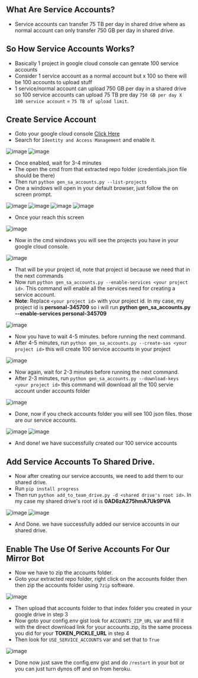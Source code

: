 ## What Are Service Accounts?
- Service accounts can transfer 75 TB per day in shared drive where as normal account can only transfer 750 GB per day in shared drive.

## So How Service Accounts Works?
- Basically 1 project in google cloud console can genrate 100 service accounts
- Consider 1 service account as a normal account but x 100 so there will be 100 accounts to upload stuff
- 1 service/normal account can upload 750 GB per day in a shared drive so 100 service accounts can upload 75 TB pre day `750 GB per day X 100 service account` = `75 TB of upload limit`. 

## Create Service Account
- Goto your google cloud console [Click Here](https://console.cloud.google.com/)
- Search for `Identity and Access Management` and enable it.

![image](https://user-images.githubusercontent.com/77688759/162171043-265d8c13-6d84-411b-a660-8d5531eba886.png)
![image](https://user-images.githubusercontent.com/77688759/162171242-319e993d-b556-4cdd-9de5-636564b1cf8d.png)

- Once enabled, wait for 3-4 minutes
- The open the cmd from that extracted repo folder (credentials.json file should be there)
- Then run `python gen_sa_accounts.py --list-projects`
- One a windows will open in your default browser, just follow the on screen prompt.

![image](https://user-images.githubusercontent.com/77688759/162172650-3afdd3ce-002f-4d22-8273-689c1286b38d.png)
![image](https://user-images.githubusercontent.com/77688759/162172782-5f433420-575c-441f-9c5d-6a486f28eb37.png)
![image](https://user-images.githubusercontent.com/77688759/162172853-0690179c-3dab-43cf-8b8f-fd2151536574.png)
![image](https://user-images.githubusercontent.com/77688759/162173211-d12acf47-b795-4a20-90e6-f1bb135c76f6.png)

- Once your reach this screen 

![image](https://user-images.githubusercontent.com/77688759/162173264-b75023a8-8826-4445-9ab4-0002b45b040c.png)

- Now in the cmd windows you will see the projects you have in your google cloud console.

![image](https://user-images.githubusercontent.com/77688759/162174163-fc8d55f3-941c-431e-a962-bbe60c03d86e.png)

- That will be your project id, note that project id because we need that in the next commands
- Now run `python gen_sa_accounts.py --enable-services <your project id>`. This command will enable all the services need for creating a service account.
- <b>Note</b>: Replace `<your project id>` with your project id. In my case, my project id is <b>personal-345709</b> so i will run <b>python gen_sa_accounts.py --enable-services personal-345709</b> 

![image](https://user-images.githubusercontent.com/77688759/162174671-a31d0c37-d347-4565-9a99-58f7aa84829b.png)

- Now you have to wait 4-5 minutes. before running the next command.
- After 4-5 minutes, run `python gen_sa_accounts.py --create-sas <your project id>` this will create 100 service accounts in your project

![image](https://user-images.githubusercontent.com/77688759/162175398-9f525136-7bdf-4a40-839f-ffe6bc956cb1.png)

- Now again,  wait for 2-3 minutes before running the next command.
- After 2-3 minutes, run `python gen_sa_accounts.py --download-keys <your project id>` this command will download all the 100 servie account under accounts folder

![image](https://user-images.githubusercontent.com/77688759/162175914-ed42ad68-8c34-413e-bbaf-100f9177f25d.png)

- Done, now if you check accounts folder you will see 100 json files. those are our service accounts.

![image](https://user-images.githubusercontent.com/77688759/162176093-985adcde-4b4d-4739-b623-dbfbe760e055.png)
![image](https://user-images.githubusercontent.com/77688759/162176238-d54c9bd8-0bdd-403c-a4c3-b12ab28b0876.png)

- And done! we have successfully created our 100 service accounts

## Add Service Accounts To Shared Drive.
- Now after creating our service accounts, we need to add them to our shared drive.
- Run `pip install progress`
- Then run `python add_to_team_drive.py -d <shared drive's root id>`. In my case my shared drive's root id is <b>0AD6zA275hmA7Uk9PVA</b> 

![image](https://user-images.githubusercontent.com/77688759/162176870-8b2e5cd6-669f-4e50-80b1-c49379dd7f1a.png)
![image](https://user-images.githubusercontent.com/77688759/162177338-89673e47-2b0b-49d6-a691-051c4dbf590b.png)

- And Done. we have successfully added our service accounts in our shared drive.

## Enable The Use Of Serive Accounts For Our Mirror Bot
- Now we have to zip the accounts folder.
- Goto your extracted repo folder, right click on the accounts folder then then zip the accounts folder using `7zip` software.

![image](https://user-images.githubusercontent.com/77688759/162178293-3d849de2-3eab-47ee-8496-d823d1a2caad.png)

- Then upload that accounts folder to that index folder you created in your google drive in step 3
- Now goto your config.env gist look for `ACCOUNTS_ZIP_URL` var and fill it with the direct download link for your accounts.zip, its the same process you did for your <b>TOKEN_PICKLE_URL</b> in step 4
- Then look for `USE_SERVICE_ACCOUNTS` var and set that to `True`

![image](https://user-images.githubusercontent.com/77688759/162179468-7c09fea9-2222-47d5-a909-d2d623161a7f.png)


- Done now just save the config.env gist and do `/restart` in your bot or you can just turn dynos off and on from heroku.


